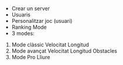 - Crear un server
- Usuaris
- Personalitzar joc (usuari)
- Ranking Mode
- 3 modes:
1. Mode clàssic
Velocitat
Longitud
2. Mode avançat
Velocitat
Longitud
Obstacles
3. Mode Pro
Lliure